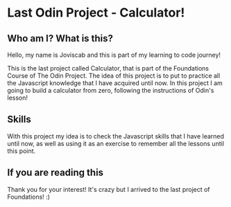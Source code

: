 # Last Odin Project - Calculator!

## Who am I? What is this?

Hello, my name is Joviscab and this is part of my learning to code journey!

This is the last project called Calculator, that is part of the Foundations Course of The Odin Project. The idea of this project is to put to practice all the Javascript knowledge that I have acquired until now. In this project I am going to build a calculator from zero, following the instructions of Odin's lesson! 

## Skills

With this project my idea is to check the Javascript skills that I have learned until now, as well as using it as an exercise to remember all the lessons until this point.

## If you are reading this

Thank you for your interest! It's crazy but I arrived to the last project of Foundations! :)
